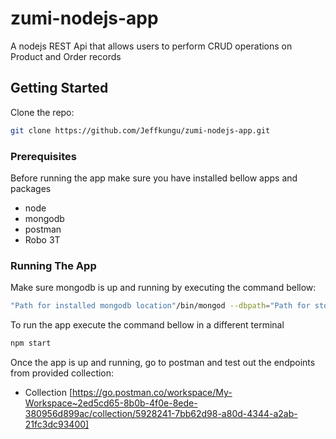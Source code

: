 # zumi-nodejs-app
A nodejs REST Api that allows users to perform CRUD operations on Product and Order records

## Getting Started

Clone the repo:

```bash
git clone https://github.com/Jeffkungu/zumi-nodejs-app.git
```

### Prerequisites
Before running the app make sure you have installed bellow apps and packages

* node
* mongodb
* postman
* Robo 3T

### Running The App

Make sure mongodb is up and running by executing the command bellow: 

```bash
"Path for installed mongodb location"/bin/mongod --dbpath="Path for storing the documents"
```

To run the app execute the command bellow in a different terminal
```bash
npm start
```

Once the app is up and running, go to postman and test out the endpoints from provided collection:
* Collection [https://go.postman.co/workspace/My-Workspace~2ed5cd65-8b0b-4f0e-8ede-380956d899ac/collection/5928241-7bb62d98-a80d-4344-a2ab-21fc3dc93400]
